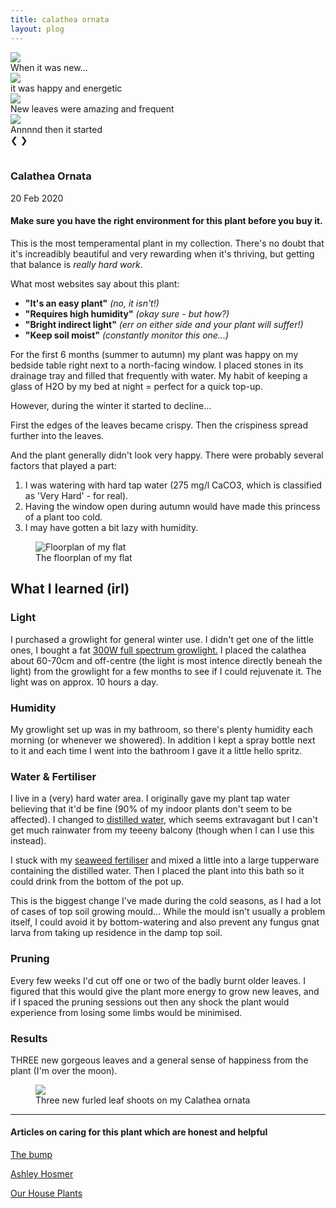 ```yaml
---
title: calathea ornata
layout: plog
---
```



<!-- Slideshow container -->
<section>
    <article>
        <div class="slideshow">
            <div class="slideshow-container">
                <!-- Full-width images -->
                <div class="mySlides fade">
                    <img src="/plog/resources/images/plog/CalatheaOrnata_1.jpg">
                    <div class="text">When it was new...</div>
                </div>
                <div class="mySlides fade">
                    <img src="/plog/resources/images/plog/CalatheaOrnata_3_large.jpg">
                    <div class="text">it was happy and energetic</div>
                </div>
                <div class="mySlides fade">
                    <img src="/plog/resources/images/plog/CalatheaOrnata_2_large.jpg">
                    <div class="text">New leaves were amazing and frequent</div>
                </div>
                <div class="mySlides fade">
                    <img src="/plog/resources/images/plog/CalatheaOrnata_4_large.jpg">
                    <div class="text">Annnnd then it started</div>
                </div>
                <!-- Next and previous buttons -->
                <a class="prev" onclick="plusSlides(-1)">&#10094;</a>
                <a class="next" onclick="plusSlides(1)">&#10095;</a>
            </div>
            <br>
            <!-- The dots/circles -->
            <div style="text-align:center">
                <span class="dot" onclick="currentSlide(1)"></span>
                <span class="dot" onclick="currentSlide(2)"></span>
                <span class="dot" onclick="currentSlide(3)"></span>
                <span class="dot" onclick="currentSlide(4)"></span>
            </div>
        </div>
    </article>
</section>


<!-- Text section -->
<section>
    <article>
        <div class="about">
            <div class="text-item">
                <h1>Calathea Ornata</h1>
                <p class="date">20 Feb 2020</p>
                <h4>Make sure you have the right environment for this plant before you buy it.</h4>
                <p>This is the most temperamental plant in my collection. There's no doubt that it's increadibly
                    beautiful and very rewarding when it's thriving, but getting that balance is <em>really hard
                        work</em>.
                </p>
                <div class="indent">
                    <p>What most websites say about this plant:
                        <ul>
                            <li><strong>"It's an easy plant"</strong> <em>(no, it isn't!)</em></li>
                            <li><strong>"Requires high humidity"</strong> <em>(okay sure - but how?)</em></li>
                            <li><strong>"Bright indirect light"</strong> <em>(err on either side and your plant will
                                    suffer!)</em></li>
                            <li><strong>"Keep soil moist"</strong> <em>(constantly monitor this one...)</em></li>
                        </ul>
                    </p>
                </div>
                <p>For the first 6 months (summer to autumn) my plant was happy on my bedside table right next to a
                    north-facing window. I placed stones in its drainage tray and filled that frequently with water.
                    My habit of keeping a glass of H2O by my bed at night = perfect for a quick top-up.
                </p>
                <p>However, during the winter it started to decline...</p>
                <p>First the edges of the leaves became crispy. Then the crispiness spread further into the leaves.
                </p>
                <p>And the plant generally didn't look very happy. There were probably several factors that played a
                    part:
                    <ol>
                        <li>I was watering with hard tap water (275 mg/l CaCO3, which is classified as 'Very Hard' -
                            for real).</li>
                        <li>Having the window open during autumn would have made this princess of a plant too cold.
                        </li>
                        <li>I may have gotten a bit lazy with humidity.</li>
                    </ol>
                </p>
            </div>
            <figure>
                <img src="/plog/resources/images/plog/floor-plan (2).jpg" alt="Floorplan of my flat">
                <figcaption>
                    The floorplan of my flat
                </figcaption>
            </figure>
        </div>
    </article>
</section>


<section>
    <article>
        <div class="about">
            <div class="text-item">
                <h2>What I learned (irl)</h2>
                <h3>Light</h3>
                <p>I purchased a growlight for general winter use. I didn't get one of the little ones, I bought a
                    fat
                    <a href="https://www.amazon.co.uk/gp/product/B07CPQZBTP/ref=ppx_yo_dt_b_asin_title_o08_s00?ie=UTF8&psc=1">300W
                        full spectrum growlight.</a> I placed the calathea about 60-70cm and off-centre (the light
                    is most intence directly beneah the light) from the growlight for a few
                    months to see if I could rejuvenate it. The light was on approx. 10 hours a day.</p>
                <h3>Humidity</h3>
                <p>My growlight set up was in my bathroom, so there's plenty humidity each morning (or whenever we
                    showered). In addition I kept a spray bottle next to it and each time I went into the bathroom I
                    gave it a little hello spritz.</p>
                <h3>Water & Fertiliser</h3>
                <p>I live in a (very) hard water area. I originally gave my plant tap water believing that it'd be
                    fine
                    (90% of my indoor plants don't seem to be affected). I changed to <a
                        href="https://www.amazon.co.uk/gp/product/B01D50JYAS/ref=ppx_yo_dt_b_asin_title_o04_s00?ie=UTF8&psc=1">distilled
                        water</a>, which seems extravagant but I can't get much rainwater from my teeeny balcony
                    (though
                    when I can I use this instead).</p>
                <p>I stuck with my <a href="https://www.homebase.co.uk/vitax-organic-seaweed-1l_p412828">seaweed
                        fertiliser</a> and mixed a little into a large tupperware containing the distilled water.
                    Then I
                    placed the plant into this bath so it could drink from the bottom of the pot up.</p>
                <p>This is the biggest change I've made during the cold seasons, as I had a lot of cases of top soil
                    growing mould... While the mould isn't usually a problem itself, I could avoid it by
                    bottom-watering
                    and also prevent any
                    fungus gnat larva from taking up residence in the damp top soil.</p>
                <h3>Pruning</h3>
                <p>Every few weeks I'd cut off one or two of the badly burnt older leaves. I figured that this would
                    give the plant more energy to grow new leaves, and if I spaced the pruning sessions out then any
                    shock the
                    plant would experience from losing some limbs would be minimised.</p>
                <h3>Results</h3>
                <p>THREE new gorgeous leaves and a general sense of happiness from the plant (I'm over the moon).
                </p>
            </div>
            <figure>
                <img src="/plog/resources/images/plog/CalatheaOrnata_5.jpg">
                <figcaption>Three new furled leaf shoots on my Calathea ornata</figcaption>
            </figure>
        </div>
    </article>
</section>


<section>
    <article>
        <div class="about">
            <div class="text-item">
                <hr>
                <h4>Articles on caring for this plant which are honest and helpful</h4>
                <a href="https://living.thebump.com/prune-calathea-10701.html">
                    <p>The bump</p>
                </a>
                <a href="https://www.ashleyhosmer.com/home/2018/8/2/calathea-ornata-plant-care-tips">
                    <p>Ashley Hosmer</p>
                </a>
                <a href="https://www.ourhouseplants.com/plants/calathea">
                    <p>Our House Plants</p>
                </a>
            </div>
        </div>  
    </article>
</section>